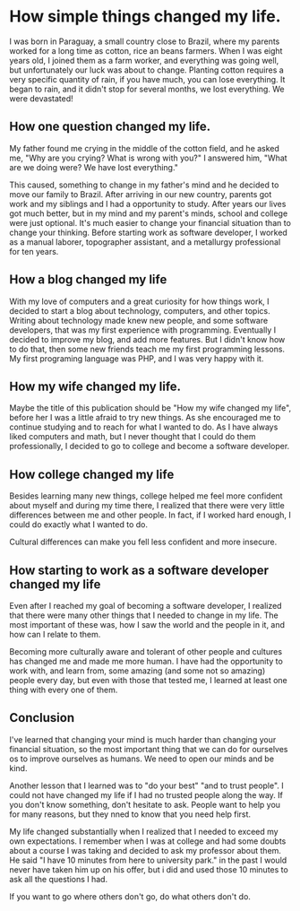 # How simple things changed my life.

I was born in Paraguay, a small country close to Brazil, where my parents worked for a long time as cotton, rice an beans farmers. When I was eight years old, I joined them as a farm worker, and everything was going well, but unfortunately our luck was about to change. Planting cotton requires a very specific quantity of rain, if you have much, you can lose everything. It began to rain, and it didn't stop for several months, we lost everything. We were devastated! 

## How one question changed my life.

My father found me crying in the middle of the cotton field, and he asked me, "Why are you crying? What is wrong with you?" I answered him, "What are we doing were? We have lost everything."

This caused, something to change in my father's mind and he decided to move our family to Brazil. After arriving in our new country, parents got work and my siblings and I had a opportunity to study. After years our lives got much better, but in my mind and my parent's minds, school and college were just optional. It's much easier to change your financial situation than to change your thinking. Before starting work as software developer, I worked as a manual laborer, topographer assistant, and a metallurgy professional for ten years.

## How a blog changed my life

With my love of computers and a great curiosity for how things work, I decided to start a blog about technology, computers, and other topics. Writing about technology made knew new people, and some software developers, that was my first experience with programming. Eventually I decided to improve my blog, and add more features. But I didn't know how to do that, then some new friends teach me my first programming lessons. My first programing language was PHP, and I was very happy with it.

## How my wife changed my life.

Maybe the title of this publication should be "How my wife changed my life", before her I was a little afraid to try new things. As she encouraged me to continue studying and to reach for what I wanted to do. As I have always liked computers and math, but I never thought that I could do them professionally, I decided to go to college and become a software developer. 
## How college changed my life

Besides learning many new things, college helped me feel more confident about myself and during my time there, I realized that  there were very little differences between me and other people. In fact, if I worked hard enough, I could do exactly what I wanted to do.

Cultural differences can make you fell less confident and more insecure.

## How starting to work as a software developer changed my life

Even after I reached my goal of becoming a software developer, I realized that there were many other things that I needed to change in my life. The most important of these was, how I saw the world and the people in it, and how can I relate to them.

Becoming more culturally aware and tolerant of other people and cultures has changed me and made me more human. I have had the opportunity to work with, and learn from, some amazing (and some not so amazing) people every day, but even with those that tested me, I learned at least one thing with every one of them.

## Conclusion

I've learned that changing your mind is much harder than changing your financial situation, so the most important thing that we can do for ourselves os to improve ourselves as humans. We need to open our minds and be kind.

Another lesson that I learned was to "do your best" "and to trust people". I could not have changed my life if I had no trusted people along the way. If you don't know something, don't hesitate to ask. People want to help you for many reasons, but they nned to know that you need help first.

My life changed substantially when I realized that I needed to exceed my own expectations. I remember when I was at college and had  some doubts about a course  I was taking and decided to ask my professor about them. He said "I have 10 minutes from here to university park." in the past I would never have taken him up on his offer, but i did and used those 10 minutes to ask all the questions I had.

If you want to go where others don't go, do what others don't do.
